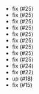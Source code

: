 - fix (#25)
- fix (#25)
- fix (#25)
- fix (#25)
- fix (#25)
- fix (#25)
- fix (#25)
- fix (#25)
- fix (#25)
- fix (#24)
- fix (#22)
- up (#18)
- fix (#15)
